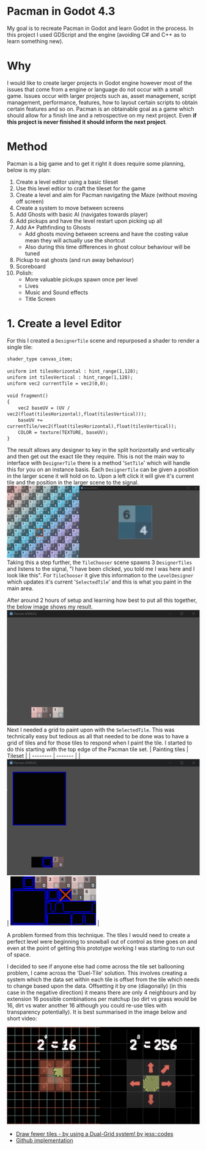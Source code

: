 # Pacman in Godot 4.3
My goal is to recreate Pacman in Godot and learn Godot in the process. In this project I used GDScript and the engine (avoiding C# and C++ as to learn something new).

# Why
I would like to create larger projects in Godot engine however most of the issues that come from a engine or language do not occur with a small game. Issues occur with larger projects such as, asset management, script management, performance, features, how to layout certain scripts to obtain certain features and so on. Pacman is an obtainable goal as a game which should allow for a finish line and a retrospective on my next project. Even **if this project is never finished it should inform the next project**.

# Method
Pacman is a big game and to get it right it does require some planning, below is my plan:

1. Create a level editor using a basic tileset
2. Use this level edtior to craft the tileset for the game
3. Create a level and aim for Pacman navigating the Maze (without moving off screen)
4. Create a system to move between screens
5. Add Ghosts with basic AI (navigates towards player)
6. Add pickups and have the level restart upon picking up all
7. Add A* Pathfinding to Ghosts
   + Add ghosts moving between screens and have the costing value mean they will actually use the shortcut
   + Also during this time differences in ghost colour behaviour will be tuned
8. Pickup to eat ghosts (and run away behaviour)
9. Scoreboard
10. Polish:
    + More valuable pickups spawn once per level
    + Lives
    + Music and Sound effects
    + Title Screen

# 1. Create a level Editor
For this I created a `DesignerTile` scene and repurposed a shader to render a single tile:
```
shader_type canvas_item;

uniform int tilesHorizontal : hint_range(1,128);
uniform int tilesVertical : hint_range(1,128);
uniform vec2 currentTile = vec2(0,0);

void fragment() 
{
	vec2 baseUV = (UV / vec2(float(tilesHorizontal),float(tilesVertical)));
	baseUV += currentTile/vec2(float(tilesHorizontal),float(tilesVertical));
	COLOR = texture(TEXTURE, baseUV);
}
```
The result allows any designer to key in the split horizontally and vertically and then get out the exact tile they require. This is not the main way to interface with `DesignerTile` there is a method '`SetTile`' which will handle this for you on an instance basis. Each `DesignerTile` can be given a position in the larger scene it will hold on to. Upon a left click it will give it's current tile and the position in the larger scene to the signal.
![A texture rendered as part of the larger texture](https://github.com/ScottGarryFoster/Game-PacmanInGodot/blob/main/Development/001-LD-SingleTile.png?raw=true)
Taking this a step further, the `TileChooser` scene spawns 3 `DesignerTiles` and listens to the signal, "I have been clicked, you told me I was here and I look like this". For `TileChooser` it give this information to the `LevelDesigner` which updates it's current '`SelectedTile`' and this is what you paint in the main area.

After around 2 hours of setup and learning how best to put all this together, the below image shows my result.
![A mouse clicks on tiles, another tile changes to match](https://github.com/ScottGarryFoster/Game-PacmanInGodot/blob/main/Development/001-LD-TileSelection.gif?raw=true)
Next I needed a grid to paint upon with the `SelectedTile`. This was technically easy but tedious as all that needed to be done was to have a grid of tiles and for those tiles to respond when I paint the tile. I started to do this starting with the top edge of the Pacman tile set.
| Painting tiles  | Tileset    |
| -------- | ------- |
| ![Painting tiles on a grid using a simple system of conditionals](https://github.com/ScottGarryFoster/Game-PacmanInGodot/blob/main/Development/002-LD-TilePlacement.gif?raw=true)   | ![Tileset used to paint](https://github.com/ScottGarryFoster/Game-PacmanInGodot/blob/main/Development/002-LD-TilePlacementTileset.png?raw=true) |

A problem formed from this technique. The tiles I would need to create a perfect level were beginning to snowball out of control as time goes on and even at the point of getting this prototype working I was starting to run out of space.

I decided to see if anyone else had come across the tile set ballooning problem, I came across the 'Duel-Tile' solution. This involves creating a system which the data set within each tile is offset from the tile which needs to change based upon the data. Offsetting it by one (diagonally) (in this case in the negative direction) it means there are only 4 neighbours and by extension 16 possible combinations per matchup (so dirt vs grass would be 16, dirt vs water another 16 although you could re-use tiles with transparency potentially). It is best summarised in the image below and short video:

![With duel tile grid you have less neighbours meaning less work](https://github.com/ScottGarryFoster/Game-PacmanInGodot/blob/main/Development/002-LD-TilePlacementTileset-Dual-Grid.png?raw=true)

* [Draw fewer tiles - by using a Dual-Grid system! by jess::codes](https://www.youtube.com/watch?v=jEWFSv3ivTg)
* [Github implementation](https://github.com/jess-hammer/dual-grid-tilemap-system-godot)
